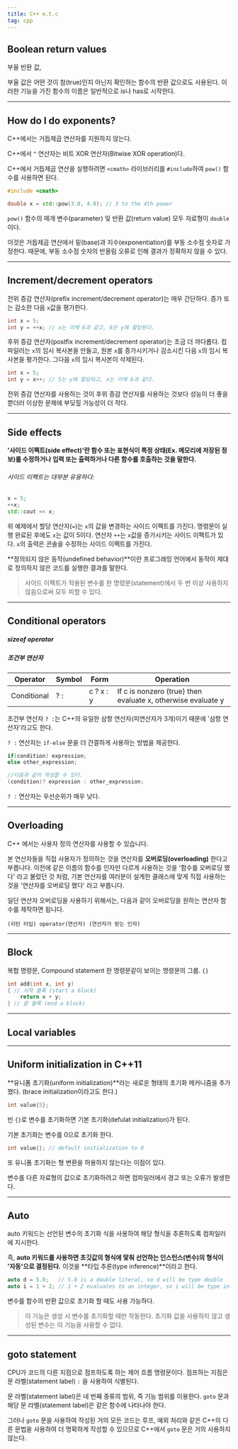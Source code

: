 ```yaml
---
title: C++ e.t.c
tag: cpp
---
```






## Boolean return values

부울 반환 값,

부울 값은 어떤 것이 참(true)인지 아닌지 확인하는 함수의 반환 값으로도 사용된다. 이러한 기능을 가진 함수의 이름은 일반적으로 is나 has로 시작한다.

---

## How do I do exponents?

C++에서는 거듭제곱 연산자를 지원하지 않는다.

C++에서 `^` 연산자는 비트 XOR 연산자(Bitwise XOR operation)다. 

C++에서 거듭제곱 연산을 실행하려면 `<cmath>` 라이브러리를 `#include`하여 `pow()` 함수를 사용하면 된다.

```cpp
#include <cmath>

double x = std::pow(3.0, 4.0); // 3 to the 4th power
```

`pow()` 함수의 매개 변수(parameter) 및 반환 값(return value) 모두 자료형이 `double`이다. 

이것은 거듭제곱 연산에서 밑(base)과 지수(exponentiation)를 부동 소수점 숫자로 가정한다. 때문에, 부동 소수점 숫자의 반올림 오류로 인해 결과가 정확하지 않을 수 있다.

---

## Increment/decrement operators

전위 증감 연산자(prefix increment/decrement operator)는 매우 간단하다. 증가 또는 감소한 다음 `x`값을 평가한다.

```cpp
int x = 5;
int y = ++x; // x는 이제 6과 같고, 6은 y에 할당된다.
```

후위 증감 연산자(postfix increment/decrement operator)는 조금 더 까다롭다. 컴파일러는 `x`의 임시 복사본을 만들고, 원본 `x`를 증가시키거나 감소시킨 다음 `x`의 임시 복사본을 평가한다. 그다음 `x`의 임시 복사본이 삭제된다.

```cpp
int x = 5;
int y = x++; // 5는 y에 할당되고, x는 이제 6과 같다.
```

전위 증감 연산자를 사용하는 것이 후위 증감 연산자를 사용하는 것보다 성능이 더 좋을뿐더러 이상한 문제에 부딪힐 가능성이 더 작다.



---

## Side effects

**'사이드 이펙트(side effect)'란 함수 또는 표현식이 특정 상태(Ex. 메모리에 저장된 정보)를 수정하거나 입력 또는 출력하거나 다른 함수를 호출하는 것을 말한다.**

###### 사이드 이펙트는 대부분 유용하다:

```cpp
x = 5;
++x;
std::cout << x;
```

위 예제에서 할당 연산자(`=`)는 `x`의 값을 변경하는 사이드 이펙트를 가진다. 명령문이 실행 완료된 후에도 `x`는 값이 5이다. 연산자 `++`는 `x`값을 증가시키는 사이드 이펙트가 있다. `x`의 출력은 콘솔을 수정하는 사이드 이펙트를 가진다.

**정의되지 않은 동작(undefined behavior)**이란 프로그래밍 언어에서 동작이 제대로 정의하지 않은 코드를 실행한 결과를 말한다.

> 사이드 이펙트가 적용된 변수를 한 명령문(statement)에서 두 번 이상 사용하지 않음으로써 모두 피할 수 있다.

---

## Conditional operators

##### sizeof operator

##### 조건부 연산자

| Operator    | Symbol | Form      | Operation                                                    |
| ----------- | ------ | --------- | ------------------------------------------------------------ |
| Conditional | ? :    | c ? x : y | If c is nonzero (true) then evaluate x, otherwise evaluate y |

조건부 연산자 `? :`는 C++의 유일한 삼항 연산자(피연산자가 3개)이기 때문에 '삼항 연산자'라고도 한다.

`? :` 연산자는 `if-else` 문을 더 간결하게 사용하는 방법을 제공한다.

```cpp
if(condition) expression;
else other_expression;

//다음과 같이 작성할 수 있다.
(condition)? expression : other_expression;
```

`? :` 연산자는 우선순위가 매우 낮다.

---

## Overloading

C++ 에서는 사용자 정의 연산자를 사용할 수 있습니다. 

본 연산자들을 직접 사용자가 정의하는 것을 연산자를 **오버로딩(overloading)** 한다고 부릅니다. 이전에 같은 이름의 함수를 인자만 다르게 사용하는 것을 '함수를 오버로딩 했다' 라고 불렀던 것 처럼, 기본 연산자를 여러분이 설계한 클래스에 맞게 직접 사용하는 것을 '연산자를 오버로딩 했다' 라고 부릅니다.

일단 연산자 오버로딩을 사용하기 위해서는, 다음과 같이 오버로딩을 원하는 연산자 함수를 제작하면 됩니다.

```
(리턴 타입) operator(연산자) (연산자가 받는 인자)
```

---

## Block

복합 명령문, Compound statement 한 명령문같이 보이는 명령문의 그룹. `{}`

```cpp
int add(int x, int y) 
{ // 시작 블록 (start a block) 
	return x + y; 
} // 끝 블록 (end a block)
```

---

## Local variables

---

## Uniform initialization in C++11

**유니폼 초기화(uniform initialization)**라는 새로운 형태의 초기화 메커니즘을 추가했다. (brace initialization이라고도 한다.)

```cpp
int value{5};
```

빈 `{}`로 변수를 초기화하면 기본 초기화(defulat initialization)가 된다. 

기본 초기화는 변수를 0으로 초기화 한다.

```cpp
int value{}; // default initialization to 0
```

또 유니폼 초기화는 형 변환을 허용하지 않는다는 이점이 있다. 

변수를 다른 자료형의 값으로 초기화하려고 하면 컴파일러에서 경고 또는 오류가 발생한다.

---

## Auto

auto 키워드는 선언된 변수의 초기화 식을 사용하여 해당 형식을 추론하도록 컴파일러에 지시한다.

즉, **auto 키워드를 사용하면 초깃값의 형식에 맟춰 선언하는 인스턴스(변수)의 형식이 '자동'으로 결정된다.** 이것을 **타입 추론(type inference)**이라고 한다.

```cpp
auto d = 5.0;   // 5.0 is a double literal, so d will be type double
auto i = 1 + 2; // 1 + 2 evaluates to an integer, so i will be type int
```

변수를 함수의 반환 값으로 초기화 할 때도 사용 가능하다.

> 이 기능은 생성 시 변수를 초기화할 때만 작동한다. 초기화 값을 사용하지 않고 생성된 변수는 이 기능을 사용할 수 없다.

---

## goto statement

CPU가 코드의 다른 지점으로 점프하도록 하는 제어 흐름 명령문이다. 점프하는 지점은 문 라벨(statement label) `:` 을 사용하여 식별된다. 

문 라벨(statement label)은 네 번째 종류의 범위, 즉 기능 범위를 이용한다. `goto` 문과 해당 문 라벨(statement label)은 같은 함수에 나타나야 한다.

그러나 `goto` 문을 사용하여 작성된 거의 모든 코드는 루프, 예외 처리와 같은 C++의 다른 문법을 사용하여 더 명확하게 작성할 수 있으므로 C++에서 `goto` 문은 거의 사용하지 않는다.


